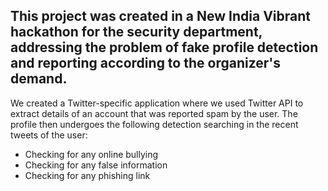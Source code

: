 ## This project was created in a New India Vibrant hackathon for the security department, addressing the problem of fake profile detection and reporting according to the organizer's demand.

We created a Twitter-specific application where we used Twitter API to extract details of an account that was reported spam by the user. The profile then undergoes the following detection searching in the recent tweets of the user:
- Checking for any online bullying
- Checking for any false information
- Checking for any phishing link

